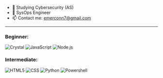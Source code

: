 - 🔭 Studying Cybersecurity (AS)
- 💼 SysOps Engineer
- 📫 Contact me: emerconn7@gmail.com

---

### Beginner:

![Crystal](https://img.shields.io/badge/-Crystal-000000?style=flat&logo=crystal&logoColor=ffffff)
![JavaScript](https://img.shields.io/badge/-JavaScript-000000?style=flat&logo=javascript&logoColor=f7ff1e)
![Node.js](https://img.shields.io/badge/-Node.js-000000?style=flat&logo=node.js&logoColor=339933)


### Intermediate: 

![HTML5](https://img.shields.io/badge/-HTML5-000000?style=flat&logo=HTML5&logoColor=e34f26)
![CSS](https://img.shields.io/badge/-CSS3-000000?style=flat&logo=CSS3&logoColor=2965f1)
![Python](https://img.shields.io/badge/-Python-000000?style=flat&logo=Python&logoColor=ffd43b)
![Powershell](https://img.shields.io/badge/-Powershell-000000?style=flat&logo=Powershell&logoColor=2671be)
